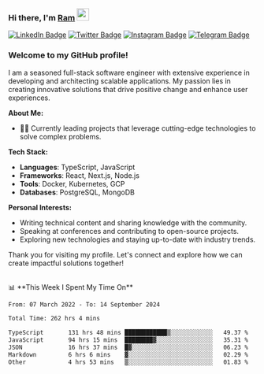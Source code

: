 ### Hi there, I'm <a href="#" target="_blank">Ram</a> <img src="https://media.giphy.com/media/hvRJCLFzcasrR4ia7z/giphy.gif" width="25" height="25">

[![LinkedIn Badge](https://img.shields.io/badge/-LinkedIn-0e76a8?style=flat-square&logo=Linkedin&logoColor=white)](https://www.linkedin.com/in/ramdevengineer/)
[![Twitter Badge](https://img.shields.io/badge/-Twitter-00acee?style=flat-square&logo=Twitter&logoColor=white)](https://twitter.com/ramthenmala)
[![Instagram Badge](https://img.shields.io/badge/-Instagram-e4405f?style=flat-square&logo=Instagram&logoColor=white)](https://instagram.com/ramthenmala/)
[![Telegram Badge](https://img.shields.io/badge/-Telegram-0088cc?style=flat-square&logo=Telegram&logoColor=white)](https://t.me/ramthenmala)

### Welcome to my GitHub profile!

I am a seasoned full-stack software engineer with extensive experience in developing and architecting scalable applications. My passion lies in creating innovative solutions that drive positive change and enhance user experiences.

**About Me:**

- 👨‍💻 Currently leading projects that leverage cutting-edge technologies to solve complex problems.

**Tech Stack:**

- **Languages**: TypeScript, JavaScript
- **Frameworks**: React, Next.js, Node.js
- **Tools**: Docker, Kubernetes, GCP
- **Databases**: PostgreSQL, MongoDB

**Personal Interests:**

- Writing technical content and sharing knowledge with the community.
- Speaking at conferences and contributing to open-source projects.
- Exploring new technologies and staying up-to-date with industry trends.

Thank you for visiting my profile. Let's connect and explore how we can create impactful solutions together!

</br>
📊 **This Week I Spent My Time On** 
<!--START_SECTION:waka-->

```txt
From: 07 March 2022 - To: 14 September 2024

Total Time: 262 hrs 4 mins

TypeScript       131 hrs 48 mins ████████████▒░░░░░░░░░░░░   49.37 %
JavaScript       94 hrs 15 mins  ████████▓░░░░░░░░░░░░░░░░   35.31 %
JSON             16 hrs 37 mins  █▓░░░░░░░░░░░░░░░░░░░░░░░   06.23 %
Markdown         6 hrs 6 mins    ▓░░░░░░░░░░░░░░░░░░░░░░░░   02.29 %
Other            4 hrs 53 mins   ▒░░░░░░░░░░░░░░░░░░░░░░░░   01.83 %
```

<!--END_SECTION:waka-->


